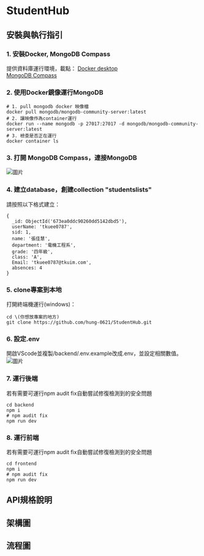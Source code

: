 # StudentHub
## 安裝與執行指引
### 1. 安裝Docker, MongoDB Compass
提供資料庫運行環境，載點： 
[Docker desktop](https://www.docker.com/products/docker-desktop/)  
[MongoDB Compass](https://www.mongodb.com/try/download/shell)  
### 2. 使用Docker鏡像運行MongoDB
```
# 1. pull mongodb docker 映像檔
docker pull mongodb/mongodb-community-server:latest
# 2. 讓映像作為container運行
docker run --name mongodb -p 27017:27017 -d mongodb/mongodb-community-server:latest
# 3. 檢查是否正在運行
docker container ls
```
### 3. 打開 MongoDB Compass，連接MongoDB
![圖片](https://hackmd.io/_uploads/SkgkF1L4Jg.png)
### 4. 建立database，創建collection "studentslists"
請按照以下格式建立：
```
{
  _id: ObjectId('673ea0ddc90260dd5142dbd5'),
  userName: 'tkuee0787',
  sid: 1,
  name: '張佳慧',
  department: '電機工程系',
  grade: '四年級',
  class: 'A',
  Email: 'tkuee0787@tkuim.com',
  absences: 4
}
```
### 5. clone專案到本地
打開終端機運行(windows)：
```
cd \(你想放專案的地方)
git clone https://github.com/hung-0621/StudentHub.git
``` 
### 6. 設定.env
開啟VScode並複製/backend/.env.example改成.env，並設定相關數值。
![圖片](https://hackmd.io/_uploads/HyuoreU41x.png)


### 7. 運行後端
若有需要可運行npm audit fix自動嘗試修復檢測到的安全問題
```
cd backend
npm i 
# npm audit fix
npm run dev
```

### 8. 運行前端
若有需要可運行npm audit fix自動嘗試修復檢測到的安全問題
```
cd frontend
npm i
# npm audit fix
npm run dev
```
## API規格說明

## 架構圖
## 流程圖